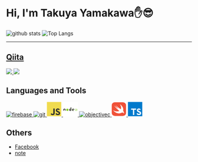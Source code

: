 # Hi, I'm Takuya Yamakawa✋😎

<p align="left"> 
  <img alt="github stats" height="150px" src="https://github-readme-stats.vercel.app/api?username=ta9yamakawa&show_icons=true&theme=monokai" />
  <img alt="Top Langs" height="150px" src="https://github-readme-stats.vercel.app/api/top-langs/?username=ta9yamakawa&layout=compact&show_icons=true" />
</p>

***

## [Qiita](https://qiita.com/ta9yamakawa)
  <p align="left">
    <a href="http://qiita.com/ta9yamakawa">
      <img height="20" src="https://qiita-badge.apiapi.app/s/ta9yamakawa/posts.svg" />
    </a>
<!--   なぜか自分のContributionが反映されない -->
<!--     <a href="http://qiita.com/ta9yamakawa">
      <img height="20" src="https://qiita-badge.apiapi.app/s/ta9yamakawa/contributions.svg" />
    </a> -->
    <a href="http://qiita.com/ta9yamakawa">
      <img height="20" src="https://qiita-badge.apiapi.app/s/ta9yamakawa/followers.svg" />
    </a>
  </p>

## Languages and Tools
  
  <p align="left"> <a href="https://firebase.google.com/" target="_blank" rel="noreferrer"> <img src="https://www.vectorlogo.zone/logos/firebase/firebase-icon.svg" alt="firebase" width="40" height="40"/> </a> <a href="https://git-scm.com/" target="_blank" rel="noreferrer"> <img src="https://www.vectorlogo.zone/logos/git-scm/git-scm-icon.svg" alt="git" width="40" height="40"/> </a> <a href="https://developer.mozilla.org/en-US/docs/Web/JavaScript" target="_blank" rel="noreferrer"> <img src="https://raw.githubusercontent.com/devicons/devicon/master/icons/javascript/javascript-original.svg" alt="javascript" width="40" height="40"/> </a> <a href="https://nodejs.org" target="_blank" rel="noreferrer"> <img src="https://raw.githubusercontent.com/devicons/devicon/master/icons/nodejs/nodejs-original-wordmark.svg" alt="nodejs" width="40" height="40"/> </a> <a href="https://developer.apple.com/library/archive/documentation/Cocoa/Conceptual/ProgrammingWithObjectiveC/Introduction/Introduction.html" target="_blank" rel="noreferrer"> <img src="https://www.vectorlogo.zone/logos/apple_objectivec/apple_objectivec-icon.svg" alt="objectivec" width="40" height="40"/> </a> <a href="https://developer.apple.com/swift/" target="_blank" rel="noreferrer"> <img src="https://raw.githubusercontent.com/devicons/devicon/master/icons/swift/swift-original.svg" alt="swift" width="40" height="40"/> </a> <a href="https://www.typescriptlang.org/" target="_blank" rel="noreferrer"> <img src="https://raw.githubusercontent.com/devicons/devicon/master/icons/typescript/typescript-original.svg" alt="typescript" width="40" height="40"/> </a> </p> 

## Others
- [Facebook](https://www.facebook.com/profile.php?id=100005504384938)
- [note](https://note.com/present1206/)
